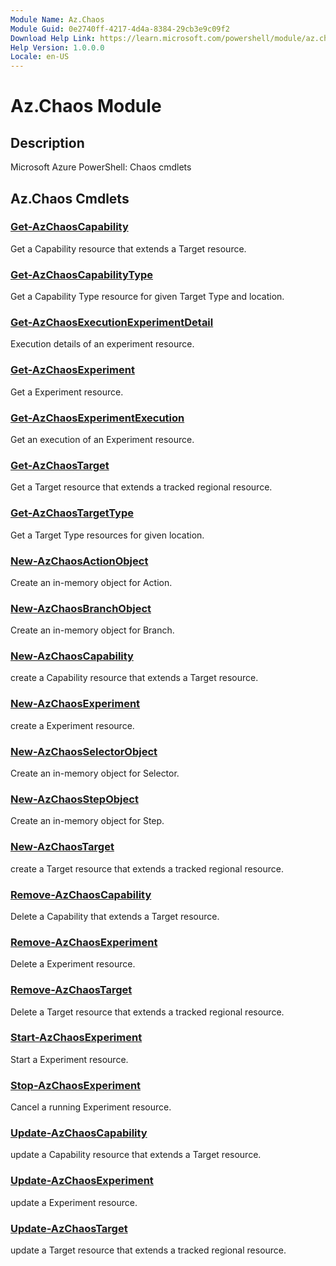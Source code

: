 ```yaml
---
Module Name: Az.Chaos
Module Guid: 0e2740ff-4217-4d4a-8384-29cb3e9c09f2
Download Help Link: https://learn.microsoft.com/powershell/module/az.chaos
Help Version: 1.0.0.0
Locale: en-US
---
```


# Az.Chaos Module
## Description
Microsoft Azure PowerShell: Chaos cmdlets

## Az.Chaos Cmdlets
### [Get-AzChaosCapability](Get-AzChaosCapability.md)
Get a Capability resource that extends a Target resource.

### [Get-AzChaosCapabilityType](Get-AzChaosCapabilityType.md)
Get a Capability Type resource for given Target Type and location.

### [Get-AzChaosExecutionExperimentDetail](Get-AzChaosExecutionExperimentDetail.md)
Execution details of an experiment resource.

### [Get-AzChaosExperiment](Get-AzChaosExperiment.md)
Get a Experiment resource.

### [Get-AzChaosExperimentExecution](Get-AzChaosExperimentExecution.md)
Get an execution of an Experiment resource.

### [Get-AzChaosTarget](Get-AzChaosTarget.md)
Get a Target resource that extends a tracked regional resource.

### [Get-AzChaosTargetType](Get-AzChaosTargetType.md)
Get a Target Type resources for given location.

### [New-AzChaosActionObject](New-AzChaosActionObject.md)
Create an in-memory object for Action.

### [New-AzChaosBranchObject](New-AzChaosBranchObject.md)
Create an in-memory object for Branch.

### [New-AzChaosCapability](New-AzChaosCapability.md)
create a Capability resource that extends a Target resource.

### [New-AzChaosExperiment](New-AzChaosExperiment.md)
create a Experiment resource.

### [New-AzChaosSelectorObject](New-AzChaosSelectorObject.md)
Create an in-memory object for Selector.

### [New-AzChaosStepObject](New-AzChaosStepObject.md)
Create an in-memory object for Step.

### [New-AzChaosTarget](New-AzChaosTarget.md)
create a Target resource that extends a tracked regional resource.

### [Remove-AzChaosCapability](Remove-AzChaosCapability.md)
Delete a Capability that extends a Target resource.

### [Remove-AzChaosExperiment](Remove-AzChaosExperiment.md)
Delete a Experiment resource.

### [Remove-AzChaosTarget](Remove-AzChaosTarget.md)
Delete a Target resource that extends a tracked regional resource.

### [Start-AzChaosExperiment](Start-AzChaosExperiment.md)
Start a Experiment resource.

### [Stop-AzChaosExperiment](Stop-AzChaosExperiment.md)
Cancel a running Experiment resource.

### [Update-AzChaosCapability](Update-AzChaosCapability.md)
update a Capability resource that extends a Target resource.

### [Update-AzChaosExperiment](Update-AzChaosExperiment.md)
update a Experiment resource.

### [Update-AzChaosTarget](Update-AzChaosTarget.md)
update a Target resource that extends a tracked regional resource.

